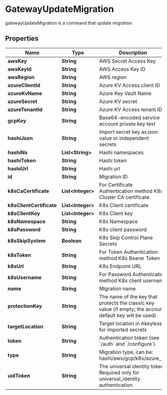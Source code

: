 

# GatewayUpdateMigration

gatewayUpdateMigration is a command that update migration
## Properties

Name | Type | Description | Notes
------------ | ------------- | ------------- | -------------
**awsKey** | **String** | AWS Secret Access Key |  [optional]
**awsKeyId** | **String** | AWS Access Key ID |  [optional]
**awsRegion** | **String** | AWS region |  [optional]
**azureClientId** | **String** | Azure KV Access client ID |  [optional]
**azureKvName** | **String** | Azure Key Vault Name |  [optional]
**azureSecret** | **String** | Azure KV secret |  [optional]
**azureTenantId** | **String** | Azure KV Access tenant ID |  [optional]
**gcpKey** | **String** | Base64-encoded service account private key text |  [optional]
**hashiJson** | **String** | Import secret key as json value or independent secrets |  [optional]
**hashiNs** | **List&lt;String&gt;** | Hashi namespaces |  [optional]
**hashiToken** | **String** | Hashi token |  [optional]
**hashiUrl** | **String** | Hashi url |  [optional]
**id** | **String** | Migration ID |  [optional]
**k8sCaCertificate** | **List&lt;Integer&gt;** | For Certificate Authentication method K8s Cluster CA certificate |  [optional]
**k8sClientCertificate** | **List&lt;Integer&gt;** | K8s Client certificate |  [optional]
**k8sClientKey** | **List&lt;Integer&gt;** | K8s Client key |  [optional]
**k8sNamespace** | **String** | K8s Namespace |  [optional]
**k8sPassword** | **String** | K8s client password |  [optional]
**k8sSkipSystem** | **Boolean** | K8s Skip Control Plane Secrets |  [optional]
**k8sToken** | **String** | For Token Authentication method K8s Bearer Token |  [optional]
**k8sUrl** | **String** | K8s Endpoint URL |  [optional]
**k8sUsername** | **String** | For Password Authentication method K8s client username |  [optional]
**name** | **String** | Migration name | 
**protectionKey** | **String** | The name of the key that protects the classic key value (if empty, the account default key will be used) |  [optional]
**targetLocation** | **String** | Target location in Akeyless for imported secrets |  [optional]
**token** | **String** | Authentication token (see &#x60;/auth&#x60; and &#x60;/configure&#x60;) |  [optional]
**type** | **String** | Migration type, can be: hashi/aws/gcp/k8s/azure_kv |  [optional]
**uidToken** | **String** | The universal identity token, Required only for universal_identity authentication |  [optional]



